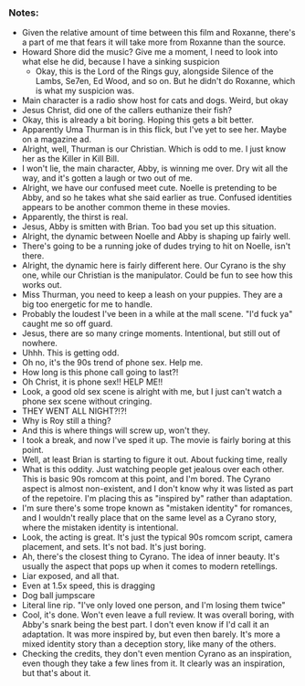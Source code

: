 ### Notes:
- Given the relative amount of time between this film and Roxanne, there's a part of me that fears it will take more from Roxanne than the source.
- Howard Shore did the music? Give me a moment, I need to look into what else he did, because I have a sinking suspicion
	- Okay, this is the Lord of the Rings guy, alongside Silence of the Lambs, Se7en, Ed Wood, and so on. But he didn't do Roxanne, which is what my suspicion was.
- Main character is a radio show host for cats and dogs. Weird, but okay
- Jesus Christ, did one of the callers euthanize their fish?
- Okay, this is already a bit boring. Hoping this gets a bit better.
- Apparently Uma Thurman is in this flick, but I've yet to see her. Maybe on a magazine ad.
- Alright, well, Thurman is our Christian. Which is odd to me. I just know her as the Killer in Kill Bill.
- I won't lie, the main character, Abby, is winning me over. Dry wit all the way, and it's gotten a laugh or two out of me.
- Alright, we have our confused meet cute. Noelle is pretending to be Abby, and so he takes what she said earlier as true. Confused identities appears to be another common theme in these movies.
- Apparently, the thirst is real.
- Jesus, Abby is smitten with Brian. Too bad you set up this situation.
- Alright, the dynamic between Noelle and Abby is shaping up fairly well.
- There's going to be a running joke of dudes trying to hit on Noelle, isn't there.
- Alright, the dynamic here is fairly different here. Our Cyrano is the shy one, while our Christian is the manipulator. Could be fun to see how this works out.
- Miss Thurman, you need to keep a leash on your puppies. They are a big too energetic for me to handle.
- Probably the loudest I've been in a while at the mall scene. "I'd fuck ya" caught me so off guard.
- Jesus, there are so many cringe moments. Intentional, but still out of nowhere.
- Uhhh. This is getting odd.
- Oh no, it's the 90s trend of phone sex. Help me.
- How long is this phone call going to last?!
- Oh Christ, it is phone sex!! HELP ME!!
- Look, a good old sex scene is alright with me, but I just can't watch a phone sex scene without cringing.
- THEY WENT ALL NIGHT?!?!
- Why is Roy still a thing?
- And this is where things will screw up, won't they.
- I took a break, and now I've sped it up. The movie is fairly boring at this point.
- Well, at least Brian is starting to figure it out. About fucking time, really
- What is this oddity. Just watching people get jealous over each other. This is basic 90s romcom at this point, and I'm bored. The Cyrano aspect is almost non-existent, and I don't know why it was listed as part of the repetoire. I'm placing this as "inspired by" rather than adaptation.
- I'm sure there's some trope known as "mistaken identity" for romances, and I wouldn't really place that on the same level as a Cyrano story, where the mistaken identity is intentional.
- Look, the acting is great. It's just the typical 90s romcom script, camera placement, and sets. It's not bad. It's just boring.
- Ah, there's the closest thing to Cyrano. The idea of inner beauty. It's usually the aspect that pops up when it comes to modern retellings.
- Liar exposed, and all that.
- Even at 1.5x speed, this is dragging
- Dog ball jumpscare
- Literal line rip. "I've only loved one person, and I'm losing them twice"
- Cool, it's done. Won't even leave a full review. It was overall boring, with Abby's snark being the best part. I don't even know if I'd call it an adaptation. It was more inspired by, but even then barely. It's more a mixed identity story than a deception story, like many of the others. 
- Checking the credits, they don't even mention Cyrano as an inspiration, even though they take a few lines from it. It clearly was an inspiration, but that's about it.